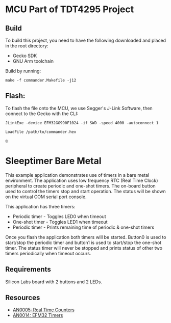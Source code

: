 # MCU Part of TDT4295 Project

## Build

To build this project, you need to have the following downloaded and placed in the root directory:

- Gecko SDK
- GNU Arm toolchain

Build by running:

```
make -f commander.Makefile -j12
```

## Flash:

To flash the file onto the MCU, we use Segger's J-Link Software, then connect to the Gecko with the CLI:

```
JLinkExe -device EFM32GG990F1024 -if SWD -speed 4000 -autoconnect 1
```

```
LoadFile /path/to/commander.hex
```

```
g
```

# Sleeptimer Bare Metal

This example application demonstrates use of timers in a bare metal environment. The application uses low frequency RTC (Real Time Clock) peripheral to create periodic and one-shot timers. The on-board button used to control the timers stop and start operation. The status will be shown on the virtual COM serial port console.

This application has three timers:

- Periodic timer - Toggles LED0 when timeout
- One-shot timer - Toggles LED1 when timeout
- Periodic timer - Prints remaining time of periodic & one-shot timers

Once you flash the application both timers will be started. Button0 is used to start/stop the periodic timer and button1 is used to start/stop the one-shot timer. The status timer will never be stopped and prints status of other two timers periodically when timeout occurs.

## Requirements

Silicon Labs board with 2 buttons and 2 LEDs.

## Resources

- [AN0005: Real Time Counters](https://www.silabs.com/documents/public/application-notes/AN0005-EFM32-RTC.pdf)
- [AN0014: EFM32 Timers](https://www.silabs.com/documents/public/application-notes/AN0014.pdf)
